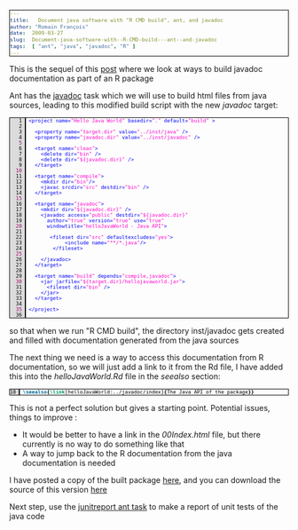 ```yaml
---
title:   Document java software with "R CMD build", ant, and javadoc
author: "Romain François"
date:  2009-03-27
slug:  Document-java-software-with--R-CMD-build---ant--and-javadoc
tags:  [ "ant", "java", "javadoc", "R" ]
---
```

<div class="post-content">
<style>
pre{
border: 1px solid black;
font-size: xx-small !important ;
}
</style>
<p>This is the sequel of this <a href="/index.php?post/2009/03/26/Hello-Java-World">post</a> where we look at ways to build javadoc documentation as part of an R package</p>

<p>Ant has the <a href="http://ant.apache.org/manual/CoreTasks/javadoc.html">javadoc</a> task which we will use to build html files from java sources, leading to this modified build script with the new <em>javadoc</em> target: </p>

<pre><font color="#000000"><span style="background:#dbdbdb; border-right:solid 2px black; margin-right:5px; "><font color="#000000">   1 </font></span><font color="#0000ff">&lt;</font><font color="#0000ff">project</font><font color="#0000ff"> </font><font color="#0000ff">name</font><font color="#0000ff">=</font><font color="#ff00cc">"</font><font color="#ff00cc">Hello</font><font color="#ff00cc"> </font><font color="#ff00cc">Java</font><font color="#ff00cc"> </font><font color="#ff00cc">World</font><font color="#ff00cc">"</font><font color="#0000ff"> </font><font color="#0000ff">basedir</font><font color="#0000ff">=</font><font color="#ff00cc">"</font><font color="#ff00cc">.</font><font color="#ff00cc">"</font><font color="#0000ff"> </font><font color="#0000ff">default</font><font color="#0000ff">=</font><font color="#ff00cc">"</font><font color="#ff00cc">build</font><font color="#ff00cc">"</font><font color="#0000ff"> </font><font color="#0000ff">&gt;</font>
<span style="background:#dbdbdb; border-right:solid 2px black; margin-right:5px; "><font color="#000000">   2 </font></span>
<span style="background:#dbdbdb; border-right:solid 2px black; margin-right:5px; "><font color="#000000">   3 </font></span>  <font color="#0000ff">&lt;</font><font color="#0000ff">property</font><font color="#0000ff"> </font><font color="#0000ff">name</font><font color="#0000ff">=</font><font color="#ff00cc">"</font><font color="#ff00cc">target.dir</font><font color="#ff00cc">"</font><font color="#0000ff"> </font><font color="#0000ff">value</font><font color="#0000ff">=</font><font color="#ff00cc">"</font><font color="#ff00cc">../inst/java</font><font color="#ff00cc">"</font><font color="#0000ff"> </font><font color="#0000ff">/</font><font color="#0000ff">&gt;</font>
<span style="background:#dbdbdb; border-right:solid 2px black; margin-right:5px; "><font color="#000000">   4 </font></span>  <font color="#0000ff">&lt;</font><font color="#0000ff">property</font><font color="#0000ff"> </font><font color="#0000ff">name</font><font color="#0000ff">=</font><font color="#ff00cc">"</font><font color="#ff00cc">javadoc.dir</font><font color="#ff00cc">"</font><font color="#0000ff"> </font><font color="#0000ff">value</font><font color="#0000ff">=</font><font color="#ff00cc">"</font><font color="#ff00cc">../inst/javadoc</font><font color="#ff00cc">"</font><font color="#0000ff"> </font><font color="#0000ff">/</font><font color="#0000ff">&gt;</font>
<span style="background:#dbdbdb; border-right:solid 2px black; margin-right:5px; "><font color="#990066">   5 </font></span>  
<span style="background:#dbdbdb; border-right:solid 2px black; margin-right:5px; "><font color="#000000">   6 </font></span>  <font color="#0000ff">&lt;</font><font color="#0000ff">target</font><font color="#0000ff"> </font><font color="#0000ff">name</font><font color="#0000ff">=</font><font color="#ff00cc">"</font><font color="#ff00cc">clean</font><font color="#ff00cc">"</font><font color="#0000ff">&gt;</font>
<span style="background:#dbdbdb; border-right:solid 2px black; margin-right:5px; "><font color="#000000">   7 </font></span>    <font color="#0000ff">&lt;</font><font color="#0000ff">delete</font><font color="#0000ff"> </font><font color="#0000ff">dir</font><font color="#0000ff">=</font><font color="#ff00cc">"</font><font color="#ff00cc">bin</font><font color="#ff00cc">"</font><font color="#0000ff"> </font><font color="#0000ff">/</font><font color="#0000ff">&gt;</font>
<span style="background:#dbdbdb; border-right:solid 2px black; margin-right:5px; "><font color="#000000">   8 </font></span>    <font color="#0000ff">&lt;</font><font color="#0000ff">delete</font><font color="#0000ff"> </font><font color="#0000ff">dir</font><font color="#0000ff">=</font><font color="#ff00cc">"</font><font color="#ff00cc">${javadoc.dir}</font><font color="#ff00cc">"</font><font color="#0000ff"> </font><font color="#0000ff">/</font><font color="#0000ff">&gt;</font>
<span style="background:#dbdbdb; border-right:solid 2px black; margin-right:5px; "><font color="#000000">   9 </font></span>  <font color="#0000ff">&lt;</font><font color="#0000ff">/</font><font color="#0000ff">target</font><font color="#0000ff">&gt;</font>
<span style="background:#dbdbdb; border-right:solid 2px black; margin-right:5px; "><font color="#990066">  10 </font></span>  
<span style="background:#dbdbdb; border-right:solid 2px black; margin-right:5px; "><font color="#000000">  11 </font></span>  <font color="#0000ff">&lt;</font><font color="#0000ff">target</font><font color="#0000ff"> </font><font color="#0000ff">name</font><font color="#0000ff">=</font><font color="#ff00cc">"</font><font color="#ff00cc">compile</font><font color="#ff00cc">"</font><font color="#0000ff">&gt;</font>
<span style="background:#dbdbdb; border-right:solid 2px black; margin-right:5px; "><font color="#000000">  12 </font></span>    <font color="#0000ff">&lt;</font><font color="#0000ff">mkdir</font><font color="#0000ff"> </font><font color="#0000ff">dir</font><font color="#0000ff">=</font><font color="#ff00cc">"</font><font color="#ff00cc">bin</font><font color="#ff00cc">"</font><font color="#0000ff">/</font><font color="#0000ff">&gt;</font>
<span style="background:#dbdbdb; border-right:solid 2px black; margin-right:5px; "><font color="#000000">  13 </font></span>    <font color="#0000ff">&lt;</font><font color="#0000ff">javac</font><font color="#0000ff"> </font><font color="#0000ff">srcdir</font><font color="#0000ff">=</font><font color="#ff00cc">"</font><font color="#ff00cc">src</font><font color="#ff00cc">"</font><font color="#0000ff"> </font><font color="#0000ff">destdir</font><font color="#0000ff">=</font><font color="#ff00cc">"</font><font color="#ff00cc">bin</font><font color="#ff00cc">"</font><font color="#0000ff"> </font><font color="#0000ff">/</font><font color="#0000ff">&gt;</font>
<span style="background:#dbdbdb; border-right:solid 2px black; margin-right:5px; "><font color="#000000">  14 </font></span>  <font color="#0000ff">&lt;</font><font color="#0000ff">/</font><font color="#0000ff">target</font><font color="#0000ff">&gt;</font>
<span style="background:#dbdbdb; border-right:solid 2px black; margin-right:5px; "><font color="#990066">  15 </font></span>  
<span style="background:#dbdbdb; border-right:solid 2px black; margin-right:5px; "><font color="#000000">  16 </font></span>  <font color="#0000ff">&lt;</font><font color="#0000ff">target</font><font color="#0000ff"> </font><font color="#0000ff">name</font><font color="#0000ff">=</font><font color="#ff00cc">"</font><font color="#ff00cc">javadoc</font><font color="#ff00cc">"</font><font color="#0000ff">&gt;</font>
<span style="background:#dbdbdb; border-right:solid 2px black; margin-right:5px; "><font color="#000000">  17 </font></span>    <font color="#0000ff">&lt;</font><font color="#0000ff">mkdir</font><font color="#0000ff"> </font><font color="#0000ff">dir</font><font color="#0000ff">=</font><font color="#ff00cc">"</font><font color="#ff00cc">${javadoc.dir}</font><font color="#ff00cc">"</font><font color="#0000ff"> </font><font color="#0000ff">/</font><font color="#0000ff">&gt;</font>
<span style="background:#dbdbdb; border-right:solid 2px black; margin-right:5px; "><font color="#000000">  18 </font></span>    <font color="#0000ff">&lt;</font><font color="#0000ff">javadoc</font><font color="#0000ff"> </font><font color="#0000ff">access</font><font color="#0000ff">=</font><font color="#ff00cc">"</font><font color="#ff00cc">public</font><font color="#ff00cc">"</font><font color="#0000ff"> </font><font color="#0000ff">destdir</font><font color="#0000ff">=</font><font color="#ff00cc">"</font><font color="#ff00cc">${javadoc.dir}</font><font color="#ff00cc">"</font>
<span style="background:#dbdbdb; border-right:solid 2px black; margin-right:5px; "><font color="#000000">  19 </font></span><font color="#0000ff"> </font><font color="#0000ff"> </font><font color="#0000ff"> </font><font color="#0000ff"> </font><font color="#0000ff"> </font><font color="#0000ff"> </font><font color="#0000ff">author</font><font color="#0000ff">=</font><font color="#ff00cc">"</font><font color="#ff00cc">true</font><font color="#ff00cc">"</font><font color="#0000ff"> </font><font color="#0000ff">version</font><font color="#0000ff">=</font><font color="#ff00cc">"</font><font color="#ff00cc">true</font><font color="#ff00cc">"</font><font color="#0000ff"> </font><font color="#0000ff">use</font><font color="#0000ff">=</font><font color="#ff00cc">"</font><font color="#ff00cc">true</font><font color="#ff00cc">"</font><font color="#0000ff"> </font>
<span style="background:#dbdbdb; border-right:solid 2px black; margin-right:5px; "><font color="#990066">  20 </font></span><font color="#0000ff">  </font><font color="#0000ff">  </font><font color="#0000ff">  </font><font color="#0000ff">windowtitle</font><font color="#0000ff">=</font><font color="#ff00cc">"</font><font color="#ff00cc">helloJavaWorld</font><font color="#ff00cc"> </font><font color="#ff00cc">-</font><font color="#ff00cc"> </font><font color="#ff00cc">Java</font><font color="#ff00cc"> </font><font color="#ff00cc">API</font><font color="#ff00cc">"</font><font color="#0000ff">&gt;</font>
<span style="background:#dbdbdb; border-right:solid 2px black; margin-right:5px; "><font color="#000000">  21 </font></span>        
<span style="background:#dbdbdb; border-right:solid 2px black; margin-right:5px; "><font color="#000000">  22 </font></span>       <font color="#0000ff">&lt;</font><font color="#0000ff">fileset</font><font color="#0000ff"> </font><font color="#0000ff">dir</font><font color="#0000ff">=</font><font color="#ff00cc">"</font><font color="#ff00cc">src</font><font color="#ff00cc">"</font><font color="#0000ff"> </font><font color="#0000ff">defaultexcludes</font><font color="#0000ff">=</font><font color="#ff00cc">"</font><font color="#ff00cc">yes</font><font color="#ff00cc">"</font><font color="#0000ff">&gt;</font>
<span style="background:#dbdbdb; border-right:solid 2px black; margin-right:5px; "><font color="#000000">  23 </font></span>            <font color="#0000ff">&lt;</font><font color="#0000ff">include</font><font color="#0000ff"> </font><font color="#0000ff">name</font><font color="#0000ff">=</font><font color="#ff00cc">"</font><font color="#ff00cc">**/*.java</font><font color="#ff00cc">"</font><font color="#0000ff">/</font><font color="#0000ff">&gt;</font>
<span style="background:#dbdbdb; border-right:solid 2px black; margin-right:5px; "><font color="#000000">  24 </font></span>        <font color="#0000ff">&lt;</font><font color="#0000ff">/</font><font color="#0000ff">fileset</font><font color="#0000ff">&gt;</font>
<span style="background:#dbdbdb; border-right:solid 2px black; margin-right:5px; "><font color="#990066">  25 </font></span>          
<span style="background:#dbdbdb; border-right:solid 2px black; margin-right:5px; "><font color="#000000">  26 </font></span>    <font color="#0000ff">&lt;</font><font color="#0000ff">/</font><font color="#0000ff">javadoc</font><font color="#0000ff">&gt;</font>
<span style="background:#dbdbdb; border-right:solid 2px black; margin-right:5px; "><font color="#000000">  27 </font></span>  <font color="#0000ff">&lt;</font><font color="#0000ff">/</font><font color="#0000ff">target</font><font color="#0000ff">&gt;</font>
<span style="background:#dbdbdb; border-right:solid 2px black; margin-right:5px; "><font color="#000000">  28 </font></span>  
<span style="background:#dbdbdb; border-right:solid 2px black; margin-right:5px; "><font color="#000000">  29 </font></span>  <font color="#0000ff">&lt;</font><font color="#0000ff">target</font><font color="#0000ff"> </font><font color="#0000ff">name</font><font color="#0000ff">=</font><font color="#ff00cc">"</font><font color="#ff00cc">build</font><font color="#ff00cc">"</font><font color="#0000ff"> </font><font color="#0000ff">depends</font><font color="#0000ff">=</font><font color="#ff00cc">"</font><font color="#ff00cc">compile,javadoc</font><font color="#ff00cc">"</font><font color="#0000ff">&gt;</font>
<span style="background:#dbdbdb; border-right:solid 2px black; margin-right:5px; "><font color="#990066">  30 </font></span>    <font color="#0000ff">&lt;</font><font color="#0000ff">jar</font><font color="#0000ff"> </font><font color="#0000ff">jarfile</font><font color="#0000ff">=</font><font color="#ff00cc">"</font><font color="#ff00cc">${target.dir}/hellojavaworld.jar</font><font color="#ff00cc">"</font><font color="#0000ff">&gt;</font>
<span style="background:#dbdbdb; border-right:solid 2px black; margin-right:5px; "><font color="#000000">  31 </font></span>      <font color="#0000ff">&lt;</font><font color="#0000ff">fileset</font><font color="#0000ff"> </font><font color="#0000ff">dir</font><font color="#0000ff">=</font><font color="#ff00cc">"</font><font color="#ff00cc">bin</font><font color="#ff00cc">"</font><font color="#0000ff"> </font><font color="#0000ff">/</font><font color="#0000ff">&gt;</font>
<span style="background:#dbdbdb; border-right:solid 2px black; margin-right:5px; "><font color="#000000">  32 </font></span>    <font color="#0000ff">&lt;</font><font color="#0000ff">/</font><font color="#0000ff">jar</font><font color="#0000ff">&gt;</font>
<span style="background:#dbdbdb; border-right:solid 2px black; margin-right:5px; "><font color="#000000">  33 </font></span>  <font color="#0000ff">&lt;</font><font color="#0000ff">/</font><font color="#0000ff">target</font><font color="#0000ff">&gt;</font>
<span style="background:#dbdbdb; border-right:solid 2px black; margin-right:5px; "><font color="#000000">  34 </font></span>  
<span style="background:#dbdbdb; border-right:solid 2px black; margin-right:5px; "><font color="#990066">  35 </font></span><font color="#0000ff">&lt;</font><font color="#0000ff">/</font><font color="#0000ff">project</font><font color="#0000ff">&gt;</font>
<span style="background:#dbdbdb; border-right:solid 2px black; margin-right:5px; "><font color="#000000">  36 </font></span>
</font></pre>

<p>so that when we run "R CMD build", the directory inst/javadoc gets created and filled with documentation generated from the java sources</p>

<p>The next thing we need is a way to access this documentation from R documentation, so we will just add a link to it from the Rd file, I have added this into the <em>helloJavaWorld.Rd</em> file in the <em>seealso</em> section: </p>

<pre><font color="#000000"><span style="background:#dbdbdb; border-right:solid 2px black; margin-right:5px; "><font color="#000000">18 </font></span><font color="#006699"><strong>\seealso</strong></font><font color="#000000"><strong>{</strong></font><font color="#009966"><strong>\link</strong></font>[helloJavaWorld:../javadoc/index]<font color="#000000"><strong>{</strong></font>The Java API of the package<font color="#000000"><strong>}</strong></font><font color="#000000"><strong>}</strong></font>
</font></pre>

<p>This is not a perfect solution but gives a starting point. Potential issues, things to improve :</p>

<ul>
<li>It would be better to have a link in the <em>00Index.html</em> file, but there currently is no way to do something like that</li>
<li>A way to jump back to the R documentation from the java documentation is needed</li>
</ul>
<p>I have posted a copy of the built package <a href="http://addictedtor.free.fr/misc/tmp/helloJavaWorld/html/00Index.html">here</a>, and you can download the source of this version <a href="/public/posts/hellojavaworld/helloJavaWorld_0.0-8.tar.gz">here</a></p>

<p>Next step, use the <a href="http://ant.apache.org/manual/OptionalTasks/junitreport.html">junitreport ant task</a> to make a report of unit tests of the java code</p>
</div>
